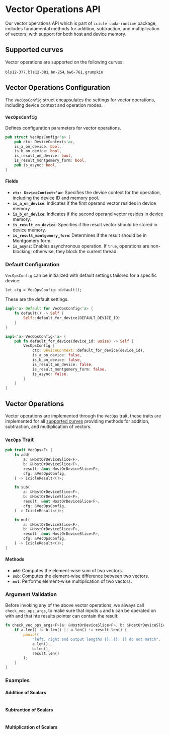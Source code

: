 # Vector Operations API

Our vector operations API which is part of `icicle-cuda-runtime` package, includes fundamental methods for addition, subtraction, and multiplication of vectors, with support for both host and device memory. 


## Supported curves

Vector operations are supported on the following curves:

`bls12-377`, `bls12-381`, `bn-254`, `bw6-761`, `grumpkin`

## Vector Operations Configuration

The `VecOpsConfig` struct encapsulates the settings for vector operations, including device context and operation modes.

### `VecOpsConfig`

Defines configuration parameters for vector operations.

```rust
pub struct VecOpsConfig<'a> {
    pub ctx: DeviceContext<'a>,
    is_a_on_device: bool,
    is_b_on_device: bool,
    is_result_on_device: bool,
    is_result_montgomery_form: bool,
    pub is_async: bool,
}
```

#### Fields

- **`ctx: DeviceContext<'a>`**: Specifies the device context for the operation, including the device ID and memory pool.
- **`is_a_on_device`**: Indicates if the first operand vector resides in device memory.
- **`is_b_on_device`**: Indicates if the second operand vector resides in device memory.
- **`is_result_on_device`**: Specifies if the result vector should be stored in device memory.
- **`is_result_montgomery_form`**: Determines if the result should be in Montgomery form.
- **`is_async`**: Enables asynchronous operation. If `true`, operations are non-blocking; otherwise, they block the current thread.

### Default Configuration

`VecOpsConfig` can be initialized with default settings tailored for a specific device:

```
let cfg = VecOpsConfig::default();
```

These are the default settings.

```rust
impl<'a> Default for VecOpsConfig<'a> {
    fn default() -> Self {
        Self::default_for_device(DEFAULT_DEVICE_ID)
    }
}

impl<'a> VecOpsConfig<'a> {
    pub fn default_for_device(device_id: usize) -> Self {
        VecOpsConfig {
            ctx: DeviceContext::default_for_device(device_id),
            is_a_on_device: false,
            is_b_on_device: false,
            is_result_on_device: false,
            is_result_montgomery_form: false,
            is_async: false,
        }
    }
}
```

## Vector Operations

Vector operations are implemented through the `VecOps` trait, these traits are implemented for all [supported curves](#supported-curves) providing methods for addition, subtraction, and multiplication of vectors.

### `VecOps` Trait

```rust
pub trait VecOps<F> {
    fn add(
        a: &HostOrDeviceSlice<F>,
        b: &HostOrDeviceSlice<F>,
        result: &mut HostOrDeviceSlice<F>,
        cfg: &VecOpsConfig,
    ) -> IcicleResult<()>;

    fn sub(
        a: &HostOrDeviceSlice<F>,
        b: &HostOrDeviceSlice<F>,
        result: &mut HostOrDeviceSlice<F>,
        cfg: &VecOpsConfig,
    ) -> IcicleResult<()>;

    fn mul(
        a: &HostOrDeviceSlice<F>,
        b: &HostOrDeviceSlice<F>,
        result: &mut HostOrDeviceSlice<F>,
        cfg: &VecOpsConfig,
    ) -> IcicleResult<()>;
}
```

#### Methods

- **`add`**: Computes the element-wise sum of two vectors.
- **`sub`**: Computes the element-wise difference between two vectors.
- **`mul`**: Performs element-wise multiplication of two vectors.

### Argument Validation

Before invoking any of the above vector operations, we always call `check_vec_ops_args`, to make sure that inputs `a` and `b` can be operated on with and that hte results pointer can contain the result:

```rust
fn check_vec_ops_args<F>(a: &HostOrDeviceSlice<F>, b: &HostOrDeviceSlice<F>, result: &mut HostOrDeviceSlice<F>) {
    if a.len() != b.len() || a.len() != result.len() {
        panic!(
            "left, right and output lengths {}; {}; {} do not match",
            a.len(),
            b.len(),
            result.len()
        );
    }
}
```

### Examples

#### Addition of Scalars

```rust

```

#### Subtraction of Scalars

```rust

```

#### Multiplication of Scalars

```rust

```
